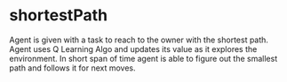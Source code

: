 # shortestPath
Agent is given with a task to reach to the owner with the shortest path. Agent uses Q Learning Algo and updates its value as it explores the environment. In short span of time agent is able to figure out the smallest path and follows it for next moves.
